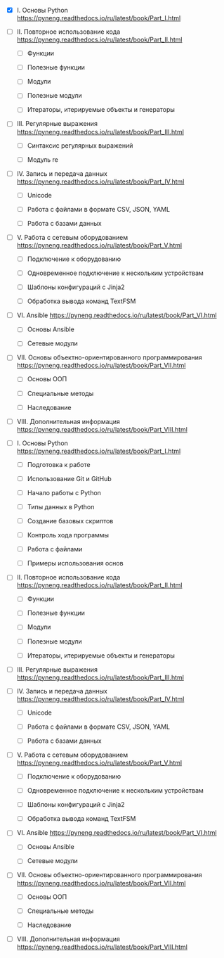 - [X] I. Основы Python https://pyneng.readthedocs.io/ru/latest/book/Part_I.html

- [ ] II. Повторное использование кода https://pyneng.readthedocs.io/ru/latest/book/Part_II.html

	- [ ] Функции

	- [ ] Полезные функции

	- [ ] Модули

	- [ ] Полезные модули

	- [ ] Итераторы, итерируемые объекты и генераторы

- [ ] III. Регулярные выражения https://pyneng.readthedocs.io/ru/latest/book/Part_III.html

	- [ ] Синтаксис регулярных выражений

	- [ ] Модуль re

- [ ] IV. Запись и передача данных https://pyneng.readthedocs.io/ru/latest/book/Part_IV.html

	- [ ] Unicode

	- [ ] Работа с файлами в формате CSV, JSON, YAML

	- [ ] Работа с базами данных

- [ ] V. Работа с сетевым оборудованием https://pyneng.readthedocs.io/ru/latest/book/Part_V.html

	- [ ] Подключение к оборудованию

	- [ ] Одновременное подключение к нескольким устройствам

	- [ ] Шаблоны конфигураций с Jinja2

	- [ ] Обработка вывода команд TextFSM

- [ ] VI. Ansible https://pyneng.readthedocs.io/ru/latest/book/Part_VI.html

	- [ ] Основы Ansible

	- [ ] Сетевые модули

- [ ] VII.  Основы объектно-ориентированного программирования https://pyneng.readthedocs.io/ru/latest/book/Part_VII.html

	- [ ] Основы ООП

	- [ ] Специальные методы

	- [ ] Наследование

- [ ] VIII. Дополнительная информация https://pyneng.readthedocs.io/ru/latest/book/Part_VIII.html

- [ ] I. Основы Python https://pyneng.readthedocs.io/ru/latest/book/Part_I.html

	- [ ] Подготовка к работе

	- [ ] Использование Git и GitHub

	- [ ] Начало работы с Python

	- [ ] Типы данных в Python

	- [ ] Создание базовых скриптов

	- [ ] Контроль хода программы

	- [ ] Работа с файлами

	- [ ] Примеры использования основ

- [ ] II. Повторное использование кода https://pyneng.readthedocs.io/ru/latest/book/Part_II.html

	- [ ] Функции

	- [ ] Полезные функции

	- [ ] Модули

	- [ ] Полезные модули

	- [ ] Итераторы, итерируемые объекты и генераторы

- [ ] III. Регулярные выражения https://pyneng.readthedocs.io/ru/latest/book/Part_III.html

- [ ] IV. Запись и передача данных https://pyneng.readthedocs.io/ru/latest/book/Part_IV.html

	- [ ] Unicode

	- [ ] Работа с файлами в формате CSV, JSON, YAML

	- [ ] Работа с базами данных

- [ ] V. Работа с сетевым оборудованием https://pyneng.readthedocs.io/ru/latest/book/Part_V.html

	- [ ] Подключение к оборудованию

	- [ ] Одновременное подключение к нескольким устройствам

	- [ ] Шаблоны конфигураций с Jinja2

	- [ ] Обработка вывода команд TextFSM

- [ ] VI. Ansible https://pyneng.readthedocs.io/ru/latest/book/Part_VI.html

	- [ ] Основы Ansible

	- [ ] Сетевые модули

- [ ] VII.  Основы объектно-ориентированного программирования https://pyneng.readthedocs.io/ru/latest/book/Part_VII.html

	- [ ] Основы ООП

	- [ ] Специальные методы

	- [ ] Наследование

- [ ] VIII. Дополнительная информация https://pyneng.readthedocs.io/ru/latest/book/Part_VIII.html

